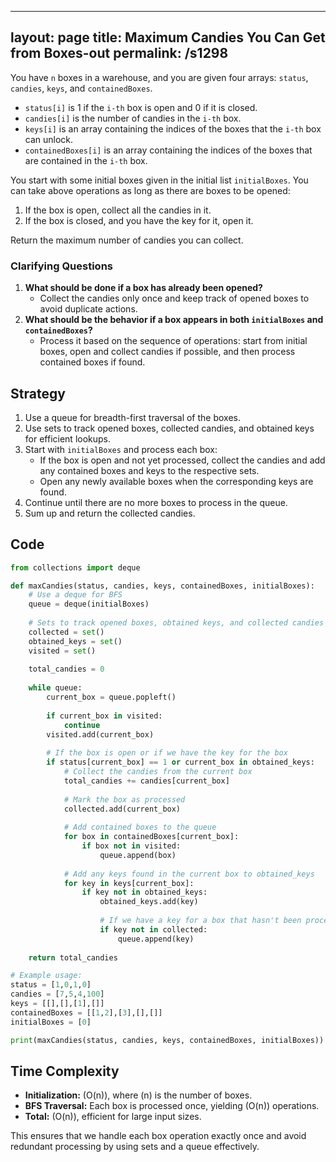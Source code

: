
---
layout: page
title:  Maximum Candies You Can Get from Boxes-out
permalink: /s1298
---
You have `n` boxes in a warehouse, and you are given four arrays: `status`, `candies`, `keys`, and `containedBoxes`. 
- `status[i]` is 1 if the `i-th` box is open and 0 if it is closed.
- `candies[i]` is the number of candies in the `i-th` box.
- `keys[i]` is an array containing the indices of the boxes that the `i-th` box can unlock.
- `containedBoxes[i]` is an array containing the indices of the boxes that are contained in the `i-th` box.

You start with some initial boxes given in the initial list `initialBoxes`. You can take above operations as long as there are boxes to be opened:
1. If the box is open, collect all the candies in it.
2. If the box is closed, and you have the key for it, open it.

Return the maximum number of candies you can collect.

### Clarifying Questions
1. **What should be done if a box has already been opened?**
    - Collect the candies only once and keep track of opened boxes to avoid duplicate actions.
2. **What should be the behavior if a box appears in both `initialBoxes` and `containedBoxes`?**
    - Process it based on the sequence of operations: start from initial boxes, open and collect candies if possible, and then process contained boxes if found.

## Strategy
1. Use a queue for breadth-first traversal of the boxes.
2. Use sets to track opened boxes, collected candies, and obtained keys for efficient lookups.
3. Start with `initialBoxes` and process each box:
   - If the box is open and not yet processed, collect the candies and add any contained boxes and keys to the respective sets.
   - Open any newly available boxes when the corresponding keys are found.
4. Continue until there are no more boxes to process in the queue.
5. Sum up and return the collected candies.

## Code

```python
from collections import deque

def maxCandies(status, candies, keys, containedBoxes, initialBoxes):
    # Use a deque for BFS
    queue = deque(initialBoxes)
    
    # Sets to track opened boxes, obtained keys, and collected candies
    collected = set()
    obtained_keys = set()
    visited = set()
    
    total_candies = 0
    
    while queue:
        current_box = queue.popleft()
        
        if current_box in visited:
            continue
        visited.add(current_box)
        
        # If the box is open or if we have the key for the box
        if status[current_box] == 1 or current_box in obtained_keys:
            # Collect the candies from the current box
            total_candies += candies[current_box]
            
            # Mark the box as processed
            collected.add(current_box)
            
            # Add contained boxes to the queue
            for box in containedBoxes[current_box]:
                if box not in visited:
                    queue.append(box)
                    
            # Add any keys found in the current box to obtained_keys
            for key in keys[current_box]:
                if key not in obtained_keys:
                    obtained_keys.add(key)
                    
                    # If we have a key for a box that hasn't been processed yet, add it to the queue
                    if key not in collected:
                        queue.append(key)
    
    return total_candies

# Example usage:
status = [1,0,1,0]
candies = [7,5,4,100]
keys = [[],[],[1],[]]
containedBoxes = [[1,2],[3],[],[]]
initialBoxes = [0]

print(maxCandies(status, candies, keys, containedBoxes, initialBoxes))  # Output: 16
```

## Time Complexity
- **Initialization:** \(O(n)\), where \(n\) is the number of boxes.
- **BFS Traversal:** Each box is processed once, yielding \(O(n)\) operations.
- **Total:** \(O(n)\), efficient for large input sizes.

This ensures that we handle each box operation exactly once and avoid redundant processing by using sets and a queue effectively.